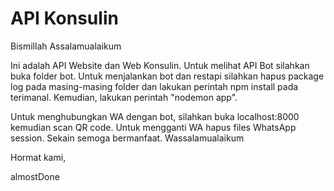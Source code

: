 # API Konsulin
Bismillah Assalamualaikum

Ini adalah API Website dan Web Konsulin.
Untuk melihat API Bot silahkan buka folder bot.
Untuk menjalankan bot dan restapi silahkan hapus package log pada masing-masing folder dan lakukan perintah npm install pada terimanal. Kemudian, lakukan perintah "nodemon app".

Untuk menghubungkan WA dengan bot, silahkan buka localhost:8000 kemudian scan QR code. Untuk mengganti WA hapus files WhatsApp session.
Sekain semoga bermanfaat.
Wassalamualaikum

Hormat kami,


almostDone
